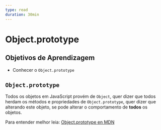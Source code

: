 ```yaml
---
type: read
duration: 30min
---
```


# Object.prototype

## Objetivos de Aprendizagem

* Conhecer o `Object.prototype`

## `Object.prototype`

Todos os objetos em JavaScript provém de `Object`, quer dizer que todos herdam
os métodos e propriedades de `Object.prototype`, quer dizer que alterando este
objeto, se pode alterar o comportamento de **todos** os objetos.

Para entender melhor leia: [Object.prototype en
MDN](https://developer.mozilla.org/pt-BR/docs/Web/JavaScript/Reference/Global_Objects/Object)
